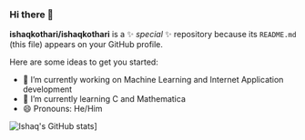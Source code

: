 ### Hi there 👋


**ishaqkothari/ishaqkothari** is a ✨ _special_ ✨ repository because its `README.md` (this file) appears on your GitHub profile.

Here are some ideas to get you started:

- 🔭 I’m currently working on Machine Learning and Internet Application development
- 🌱 I’m currently learning C and Mathematica
- 😄 Pronouns: He/Him

![Ishaq's GitHub stats](https://github-readme-stats.vercel.app/api?username=ishaqkothari)]
